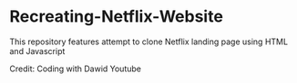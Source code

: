 # Recreating-Netflix-Website
This repository features attempt to clone Netflix landing page using HTML and Javascript

Credit: Coding with Dawid Youtube
